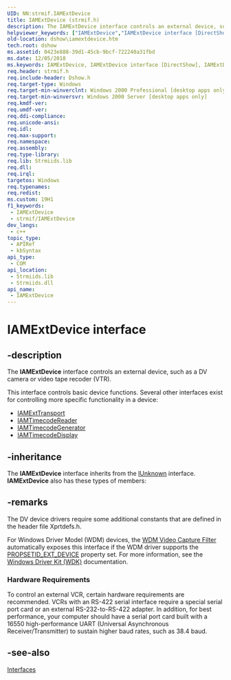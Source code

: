 ```yaml
---
UID: NN:strmif.IAMExtDevice
title: IAMExtDevice (strmif.h)
description: The IAMExtDevice interface controls an external device, such as a DV camera or video tape recoder (VTR).
helpviewer_keywords: ["IAMExtDevice","IAMExtDevice interface [DirectShow]","IAMExtDevice interface [DirectShow]","described","IAMExtDeviceInterface","dshow.iamextdevice","strmif/IAMExtDevice"]
old-location: dshow\iamextdevice.htm
tech.root: dshow
ms.assetid: 0423e888-39d1-45cb-9bcf-722240a31fbd
ms.date: 12/05/2018
ms.keywords: IAMExtDevice, IAMExtDevice interface [DirectShow], IAMExtDevice interface [DirectShow],described, IAMExtDeviceInterface, dshow.iamextdevice, strmif/IAMExtDevice
req.header: strmif.h
req.include-header: Dshow.h
req.target-type: Windows
req.target-min-winverclnt: Windows 2000 Professional [desktop apps only]
req.target-min-winversvr: Windows 2000 Server [desktop apps only]
req.kmdf-ver: 
req.umdf-ver: 
req.ddi-compliance: 
req.unicode-ansi: 
req.idl: 
req.max-support: 
req.namespace: 
req.assembly: 
req.type-library: 
req.lib: Strmiids.lib
req.dll: 
req.irql: 
targetos: Windows
req.typenames: 
req.redist: 
ms.custom: 19H1
f1_keywords:
 - IAMExtDevice
 - strmif/IAMExtDevice
dev_langs:
 - c++
topic_type:
 - APIRef
 - kbSyntax
api_type:
 - COM
api_location:
 - Strmiids.lib
 - Strmiids.dll
api_name:
 - IAMExtDevice
---
```


# IAMExtDevice interface


## -description

The <b>IAMExtDevice</b> interface controls an external device, such as a DV camera or video tape recoder (VTR).



This interface controls basic device functions. Several other interfaces exist for controlling more specific functionality in a device:
<ul>
<li>
<a href="/windows/desktop/api/strmif/nn-strmif-iamexttransport">IAMExtTransport</a>
</li>
<li>
<a href="/windows/desktop/api/strmif/nn-strmif-iamtimecodereader">IAMTimecodeReader</a>
</li>
<li>
<a href="/windows/desktop/api/strmif/nn-strmif-iamtimecodegenerator">IAMTimecodeGenerator</a>
</li>
<li>
<a href="/windows/desktop/api/strmif/nn-strmif-iamtimecodedisplay">IAMTimecodeDisplay</a>
</li>
</ul>

## -inheritance

The <b>IAMExtDevice</b> interface inherits from the <a href="/windows/desktop/api/unknwn/nn-unknwn-iunknown">IUnknown</a> interface. <b>IAMExtDevice</b> also has these types of members:

## -remarks

The DV device drivers require some additional constants that are defined in the header file Xprtdefs.h.

For Windows Driver Model (WDM) devices, the <a href="/windows/desktop/DirectShow/wdm-video-capture-filter">WDM Video Capture Filter</a> automatically exposes this interface if the WDM driver supports the <a href="/windows-hardware/drivers/stream/propsetid-ext-device">PROPSETID_EXT_DEVICE</a> property set. For more information, see the <a href="/windows-hardware/drivers/gettingstarted/">Windows Driver Kit (WDK)</a> documentation.

<h3><a id="Hardware_Requirements"></a><a id="hardware_requirements"></a><a id="HARDWARE_REQUIREMENTS"></a>Hardware Requirements</h3>
To control an external VCR, certain hardware requirements are recommended. VCRs with an RS-422 serial interface require a special serial port card or an external RS-232-to-RS-422 adapter. In addition, for best performance, your computer should have a serial port card built with a 16550 high-performance UART (Universal Asynchronous Receiver/Transmitter) to sustain higher baud rates, such as 38.4 baud.

## -see-also

<a href="/windows/desktop/DirectShow/interfaces">Interfaces</a>
